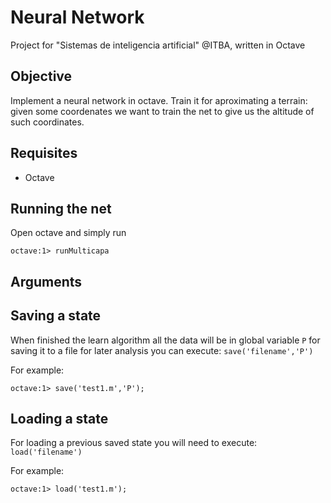 # Neural Network
Project for "Sistemas de inteligencia artificial" @ITBA, written in Octave

## Objective
Implement a neural network in octave. Train it for aproximating a terrain: given some coordenates we want to 
train the net to give us the altitude of such coordinates.

## Requisites

* Octave

## Running the net

Open octave and simply run
``` 
octave:1> runMulticapa
```


## Arguments



## Saving a state
When finished the learn algorithm all the data will be in global variable `P`
for saving it to a file for later analysis you can execute: `save('filename','P')`

For example:
```
octave:1> save('test1.m','P');
```

## Loading a state
For loading a previous saved state you will need to execute: `load('filename')`

For example:
```
octave:1> load('test1.m');
```
